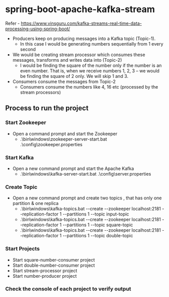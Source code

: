# spring-boot-apache-kafka-stream

Refer - https://www.vinsguru.com/kafka-streams-real-time-data-processing-using-spring-boot/

- Producers keep on producing messages into a Kafka topic (Topic-1).
  - In this case I would be generating numbers sequentially from 1 every second
- We would be creating stream processor which consumes these messages, transforms and writes data into (Topic-2)
  - I would be finding the square of the number only if the number is an even number. That is, when we receive numbers 1, 2, 3 – we would be finding the square of 2 only. We will skip 1 and 3.
- Consumers consume the messages from Topic-2
  - Consumers consume the numbers like 4, 16 etc (processed by the stream processors)
  
## Process to run the project

### Start Zookeeper
  - Open a command prompt and start the Zookeeper
    - .\bin\windows\zookeeper-server-start.bat .\config\zookeeper.properties
    
### Start Kafka
  - Open a new command prompt and start the Apache Kafka
    - .\bin\windows\kafka-server-start.bat .\config\server.properties
    
### Create Topic
  - Open a new command prompt and create two topics , that has only one partition & one replica
    - .\bin\windows\kafka-topics.bat --create --zookeeper localhost:2181 --replication-factor 1 --partitions 1 --topic input-topic
    - .\bin\windows\kafka-topics.bat --create --zookeeper localhost:2181 --replication-factor 1 --partitions 1 --topic square-topic
    - .\bin\windows\kafka-topics.bat --create --zookeeper localhost:2181 --replication-factor 1 --partitions 1 --topic double-topic
    
### Start Projects
  - Start square-number-consumer project
  - Start double-number-consumer project
  - Start stream-processor project
  - Start number-producer project
  
### Check the console of each project to verify output
